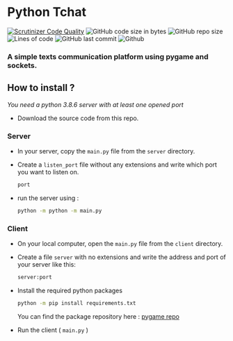# Python Tchat

[![Scrutinizer Code Quality](https://scrutinizer-ci.com/g/Sigmanificient/PyTchat/badges/quality-score.png?b=main)](https://scrutinizer-ci.com/g/Sigmanificient/PyTchat/?branch=main)
![GitHub code size in bytes](https://img.shields.io/github/languages/code-size/Sigmanificient/PyTchat)
![GitHub repo size](https://img.shields.io/github/repo-size/Sigmanificient/PyTchat)
![Lines of code](https://img.shields.io/tokei/lines/github/Sigmanificient/PyTchat)
![GitHub last commit](https://img.shields.io/github/last-commit/Sigmanificient/PyTchat)
![Github](https://shields.io/github/license/Sigmanificient/PyTchat)

### A simple texts communication platform using pygame and sockets.

## How to install ?
*You need a python 3.8.6 server with at least one opened port*

- Download the source code from this repo.

### Server
- In your server, copy the `main.py` file from the `server` directory.
- Create a `listen_port` file without any extensions and write which port you want to listen on.
  ```bash
  port
  ```
    
- run the server using :
  ```bash
  python -m python -m main.py
  ```

### Client

- On your local computer, open the `main.py` file from the `client` directory.
- Create a file `server` with no extensions and write the address and port of your server like this:
    ```bash
    server:port
    ```

- Install the required python packages
  ```bash
  python -m pip install requirements.txt
  ```
  You can find the package repository here : [pygame repo](https://github.com/pygame/pygame)

 - Run the client ( `main.py` )

